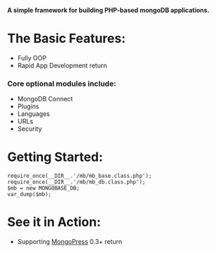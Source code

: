 **A simple framework for building PHP-based mongoDB applications.**

# The Basic Features:
* Fully OOP
* Rapid App Development
  return
### Core optional modules include:
* MongoDB Connect
* Plugins
* Languages
* URLs
* Security

# Getting Started:
	require_once(__DIR__.'/mb/mb_base.class.php');
	require_once(__DIR__.'/mb/mb_db.class.php');
	$mb = new MONGOBASE_DB;
	var_dump($mb);

# See it in Action:
* Supporting [MongoPress](http://mongopress.org) 0.3+
  return